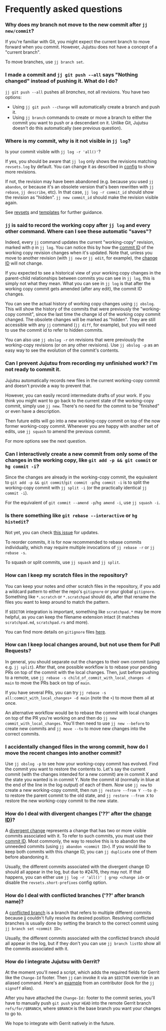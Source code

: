 # Frequently asked questions

### Why does my branch not move to the new commit after `jj new/commit`?

If you're familiar with Git, you might expect the current branch to move forward
when you commit. However, Jujutsu does not have a concept of a "current branch".

To move branches, use `jj branch set`.

### I made a commit and `jj git push --all` says "Nothing changed" instead of pushing it. What do I do?

`jj git push --all` pushes all _branches_, not all revisions. You have two
options:

* Using `jj git push --change` will automatically create a branch and push it.
* Using `jj branch` commands to create or move a branch to either the commit
  you want to push or a descendant on it. Unlike Git, Jujutsu doesn't do this
  automatically (see previous question).

### Where is my commit, why is it not visible in `jj log`?

Is your commit visible with `jj log -r 'all()'`?

If yes, you should be aware that `jj log` only shows the revisions matching
`revsets.log` by default. You can change it as described in [config] to show
more revisions.

If not, the revision may have been abandoned (e.g. because you
used `jj abandon`, or because it's an obsolete version that's been rewritten
with `jj rebase`, `jj describe`, etc). In that case, `jj log -r commit_id`
should show the revision as "hidden". `jj new commit_id` should make the
revision visible again.

See [revsets] and [templates] for further guidance.

### `jj` is said to record the working copy after `jj log` and every other command. Where can I see these automatic "saves"?  

Indeed, every `jj` command updates the current "working-copy" revision, marked 
with `@` in `jj log`. You can notice this by how the [commit ID] of the
working copy revision changes when it's updated. Note that, unless you move to
another revision (with `jj new` or `jj edit`, for example), the [change ID] will 
not change.

If you expected to see a historical view of your working copy changes in the
parent-child relationships between commits you can see in `jj log`, this is
simply not what they mean. What you can see in `jj log` is that after the
working copy commit gets amended (after any edit), the commit ID changes.

You can see the actual history of working copy changes using `jj obslog`. This
will show the history of the commits that were previously the "working-copy
commit", since the last time the change id of the working copy commit changed.
The obsolete changes will be marked as "hidden". They are still accessible with
any `jj` command (`jj diff`, for example), but you will need to use the commit
id to refer to hidden commits.

You can also use `jj obslog -r` on revisions that were previously the
working-copy revisions (or on any other revisions). Use `jj obslog -p` as an
easy way to see the evolution of the commit's contents.

### Can I prevent Jujutsu from recording my unfinished work? I'm not ready to commit it.

Jujutsu automatically records new files in the current working-copy commit and
doesn't provide a way to prevent that.

However, you can easily record intermediate drafts of your work. If you think
you might want to go back to the current state of the working-copy commit,
simply use `jj new`. There's no need for the commit to be "finished" or even
have a description.

Then future edits will go into a new working-copy commit on top of the now
former working-copy commit. Whenever you are happy with another set of edits,
use `jj squash` to amend the previous commit.

For more options see the next question.

### Can I interactively create a new commit from only some of the changes in the working copy, like `git add -p && git commit` or `hg commit -i`?

Since the changes are already in the working-copy commit, the equivalent to
`git add -p && git commit`/`git commit -p`/`hg commit -i` is to split the
working-copy commit with `jj split -i` (or the practically identical
`jj commit -i`).

For the equivalent of `git commit --amend -p`/`hg amend -i`, use `jj squash -i`.

### Is there something like `git rebase --interactive` or `hg histedit`?

Not yet, you can check [this issue] for updates.

To reorder commits, it is for now recommended to rebase commits individually,
which may require multiple invocations of `jj rebase -r` or `jj rebase -s`.

To squash or split commits, use `jj squash` and `jj split`.

### How can I keep my scratch files in the repository?

You can keep your notes and other scratch files in the repository, if you add
a wildcard pattern to either the repo's `gitignore` or your global `gitignore`.
Something like `*.scratch` or `*.scratchpad` should do, after that rename the
files you want to keep around to match the pattern.

If `$EDITOR` integration is important, something like `scratchpad.*` may be more
helpful, as you can keep the filename extension intact (it
matches `scratchpad.md`, `scratchpad.rs` and more).

You can find more details on `gitignore` files [here][gitignore].

### How can I keep local changes around, but not use them for Pull Requests?

In general, you should separate out the changes to their own commit (using
e.g. `jj split`). After that, one possible workflow is to rebase your pending
PRs on top of the commit with the local changes. Then, just before pushing to a
remote, use `jj rebase -s child_of_commit_with_local_changes -d main` to move
the PRs back on top of `main`.

If you have several PRs, you can
try `jj rebase -s all:commit_with_local_changes+ -d main`
(note the `+`) to move them all at once.

An alternative workflow would be to rebase the commit with local changes on
top of the PR you're working on and then do `jj new commit_with_local_changes`.
You'll then need to use `jj new --before` to create new commits
and `jj move --to`
to move new changes into the correct commits.

### I accidentally changed files in the wrong commit, how do I move the recent changes into another commit?

Use `jj obslog -p` to see how your working-copy commit has evolved. Find the
commit you want to restore the contents to. Let's say the current commit (with
the changes intended for a new commit) are in commit X and the state you wanted
is in commit Y. Note the commit id (normally in blue at the end of the line in
the log output) of each of them. Now use `jj new` to create a new working-copy
commit, then run `jj restore --from Y --to @-` to restore the parent commit
to the old state, and `jj restore --from X` to restore the new working-copy
commit to the new state.

### How do I deal with divergent changes ('??' after the [change ID])?

A [divergent change][glossary_divergent_change] represents a change that has two
or more visible commits associated with it. To refer to such commits, you must
use their [commit ID]. Most commonly, the way to resolve
this is to abandon the unneeded commits (using `jj abandon <commit ID>`). If you
would like to keep both commits with this change ID, you can `jj duplicate` one
of them before abandoning it.

Usually, the different commits associated with the divergent change ID should all
appear in the log, but due to #2476, they may not. If that happens, you can
either use `jj log -r 'all()' | grep <change id>` or disable the
`revsets.short-prefixes` config option.

### How do I deal with conflicted branches ('??' after branch name)?

A [conflicted branch][branches_conflicts] is a branch that refers to multiple
different commits because jj couldn't fully resolve its desired position.
Resolving conflicted branches is usually done by setting the branch to the
correct commit using `jj branch set <commit ID>`.

Usually, the different commits associated with the conflicted branch should all
appear in the log, but if they don't you can use `jj branch list`to show all the
commits associated with it.

### How do I integrate Jujutsu with Gerrit? 

At the moment you'll need a script, which adds the required fields for Gerrit
like the `Change-Id` footer. Then `jj` can invoke it via an `$EDITOR` override
in an aliased command. Here's an [example][gerrit-integration] from an 
contributor (look for the `jj signoff` alias).

After you have attached the `Change-Id:` footer to the commit series, you'll 
have to manually push `git push` your `HEAD` into the remote Gerrit branch
`refs/for/$BRANCH`, where `$BRANCH` is the base branch you want your changes to
go to.

We hope to integrate with Gerrit natively in the future.

[branches_conflicts]: branches.md#conflicts

[change ID]: glossary.md#change-id
[commit ID]: glossary.md#commit-id
[config]: config.md

[gerrit-integration]: https://gist.github.com/thoughtpolice/8f2fd36ae17cd11b8e7bd93a70e31ad6 
[gitignore]: https://git-scm.com/docs/gitignore

[glossary_divergent_change]: glossary.md#divergent-change

[revsets]: revsets.md

[templates]: templates.md

[this issue]: https://github.com/martinvonz/jj/issues/1531
